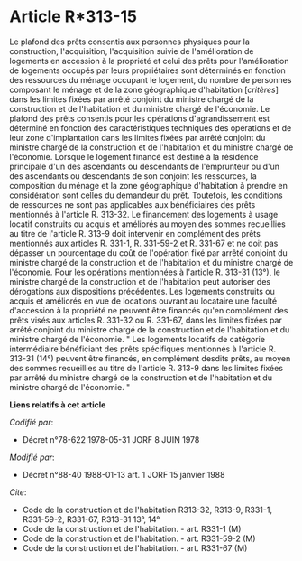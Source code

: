 # Article R*313-15

Le plafond des prêts consentis aux personnes physiques pour la construction, l'acquisition, l'acquisition suivie de
l'amélioration de logements en accession à la propriété et celui des prêts pour l'amélioration de logements occupés par leurs
propriétaires sont déterminés en fonction des ressources du ménage occupant le logement, du nombre de personnes composant le
ménage et de la zone géographique d'habitation [*critères*] dans les limites fixées par arrêté conjoint du ministre chargé de
la construction et de l'habitation et du ministre chargé de l'économie. Le plafond des prêts consentis pour les opérations
d'agrandissement est déterminé en fonction des caractéristiques techniques des opérations et de leur zone d'implantation dans
les limites fixées par arrêté conjoint du ministre chargé de la construction et de l'habitation et du ministre chargé de
l'économie. Lorsque le logement financé est destiné à la résidence principale  d'un des ascendants ou descendants de
l'emprunteur ou d'un des ascendants ou descendants de son conjoint les ressources, la composition du ménage et la zone
géographique d'habitation à prendre en considération sont celles du demandeur du prêt.        Toutefois, les conditions de
ressources ne sont pas applicables aux bénéficiaires des prêts mentionnés à l'article R. 313-32.        Le financement des
logements à usage locatif construits ou acquis et améliorés au moyen des sommes recueillies au titre de l'article R. 313-9
doit intervenir en complément des prêts mentionnés aux articles R. 331-1, R. 331-59-2 et R. 331-67 et ne doit pas dépasser un
pourcentage du coût de l'opération fixé par arrêté conjoint du ministre chargé de la construction et de l'habitation et du
ministre chargé de l'économie.        Pour les opérations mentionnées à l'article R. 313-31 (13°), le ministre chargé de la
construction et de l'habitation peut autoriser des dérogations aux dispositions précédentes.        Les logements construits
ou acquis et améliorés en vue de locations ouvrant au locataire une faculté d'accession à la propriété ne peuvent être
financés qu'en complément des prêts visés aux articles R. 331-32 ou R. 331-67, dans les limites fixées par arrêté conjoint du
ministre chargé de la construction et de l'habitation et du ministre chargé de l'économie.    " Les logements locatifs de
catégorie intermédiaire bénéficiant des prêts spécifiques mentionnés à l'article R. 313-31 (14°) peuvent être financés, en
complément desdits prêts, au moyen des sommes recueillies au titre de l'article R. 313-9 dans les limites fixées par arrêté
du ministre chargé de la construction et de l'habitation et du ministre chargé de l'économie. "

**Liens relatifs à cet article**

_Codifié par_:

  - Décret n°78-622 1978-05-31 JORF 8 JUIN 1978

_Modifié par_:

  - Décret n°88-40 1988-01-13 art. 1 JORF 15 janvier 1988

_Cite_:

  - Code de la construction et de l'habitation R313-32, R313-9, R331-1, R331-59-2, R331-67, R313-31 13°, 14°
  - Code de la construction et de l'habitation. - art. R331-1 (M)
  - Code de la construction et de l'habitation. - art. R331-59-2 (M)
  - Code de la construction et de l'habitation. - art. R331-67 (M)
